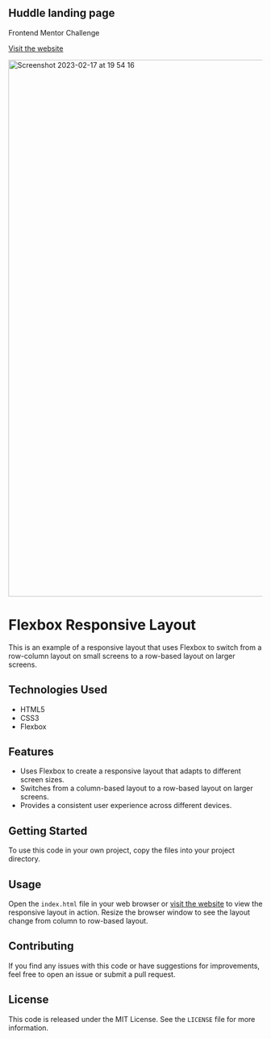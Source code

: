 ##  Huddle landing page 
Frontend Mentor Challenge

[Visit the website](https://huddle-pcv.vercel.app/)

<img width="1064" alt="Screenshot 2023-02-17 at 19 54 16" src="https://user-images.githubusercontent.com/100241036/219812671-dae415f2-0a4f-439e-9776-2ab0089a5af2.png">

# Flexbox Responsive Layout

This is an example of a responsive layout that uses Flexbox to switch from a row-column layout on small screens to a row-based layout on larger screens.

## Technologies Used

- HTML5
- CSS3
- Flexbox

## Features

- Uses Flexbox to create a responsive layout that adapts to different screen sizes.
- Switches from a column-based layout to a row-based layout on larger screens.
- Provides a consistent user experience across different devices.

## Getting Started

To use this code in your own project, copy the files into your project directory.

## Usage

Open the `index.html` file in your web browser or [visit the website](https://huddle-pcv.vercel.app/)
to view the responsive layout in action. Resize the browser window to see the layout change from column to row-based layout.

## Contributing

If you find any issues with this code or have suggestions for improvements, feel free to open an issue or submit a pull request.

## License

This code is released under the MIT License. See the `LICENSE` file for more information.
